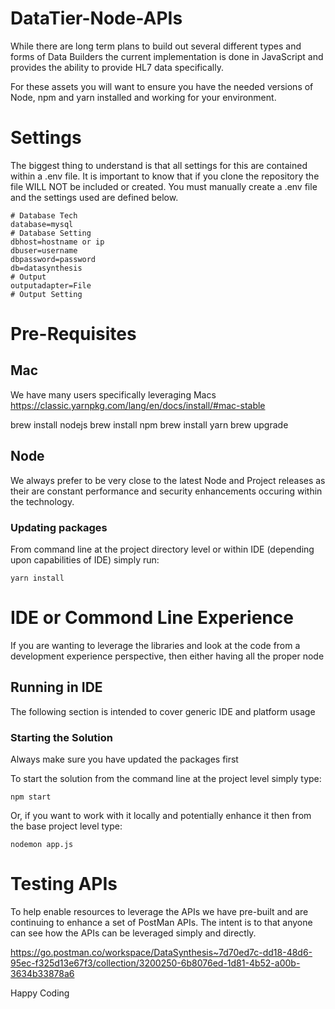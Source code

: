 # DataTier-Node-APIs

While there are long term plans to build out several different types and forms of Data Builders the current implementation
is done in JavaScript and provides the ability to provide HL7 data specifically.

For these assets you will want to ensure you have the needed versions of Node, npm and yarn installed and working for your environment.

# Settings
The biggest thing to understand is that all settings for this are contained within a .env file. It is important to know 
that if you clone the repository the file  WILL NOT be included or created. You must manually create a .env file and 
the settings used are defined below.

```   
# Database Tech
database=mysql
# Database Setting
dbhost=hostname or ip
dbuser=username
dbpassword=password
db=datasynthesis
# Output
outputadapter=File
# Output Setting
```


# Pre-Requisites

## Mac
We have many users specifically leveraging Macs
https://classic.yarnpkg.com/lang/en/docs/install/#mac-stable

brew install nodejs
brew install npm
brew install yarn
brew upgrade <package>

## Node
We always prefer to be very close to the latest Node and Project releases as their are constant performance and security
enhancements occuring within the technology. 

### Updating packages
From command line at the project directory level or within IDE (depending upon capabilities of IDE) simply run:
```
yarn install
```

# IDE or Commond Line Experience
If you are wanting to leverage the libraries and look at the code from a development experience perspective, then either
having all the proper node 

## Running in IDE
The following section is intended to cover generic IDE and platform usage

### Starting the Solution 
Always make sure you have updated the packages first

To start the solution from the command line at the project level simply type:
```
npm start 
```

Or, if you want to work with it locally and potentially enhance it then from the base project level type:
```
nodemon app.js
```


# Testing APIs 
To help enable resources to leverage the APIs we have pre-built and are continuing to enhance a set of PostMan APIs. 
The intent is to that anyone can see how the APIs can be leveraged simply and directly.

https://go.postman.co/workspace/DataSynthesis~7d70ed7c-dd18-48d6-95ec-f325d13e67f3/collection/3200250-6b8076ed-1d81-4b52-a00b-3634b33878a6


Happy Coding

